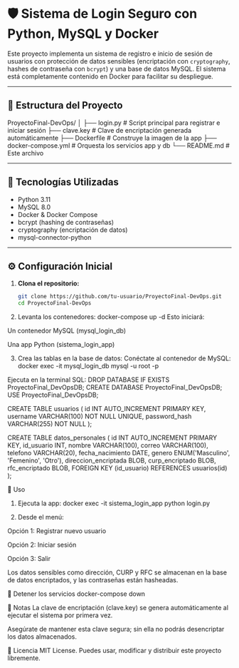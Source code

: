 # 🛡️ Sistema de Login Seguro con Python, MySQL y Docker

Este proyecto implementa un sistema de registro e inicio de sesión de usuarios con protección de datos sensibles (encriptación con `cryptography`, hashes de contraseña con `bcrypt`) y una base de datos MySQL. El sistema está completamente contenido en Docker para facilitar su despliegue.

---

## 📁 Estructura del Proyecto

ProyectoFinal-DevOps/
│
├── login.py # Script principal para registrar e iniciar sesión
├── clave.key # Clave de encriptación generada automáticamente
├── Dockerfile # Construye la imagen de la app
├── docker-compose.yml # Orquesta los servicios app y db
└── README.md # Este archivo

---

## 🚀 Tecnologías Utilizadas

- Python 3.11
- MySQL 8.0
- Docker & Docker Compose
- bcrypt (hashing de contraseñas)
- cryptography (encriptación de datos)
- mysql-connector-python

---

## ⚙️ Configuración Inicial

1. **Clona el repositorio:**

   ```bash
   git clone https://github.com/tu-usuario/ProyectoFinal-DevOps.git
   cd ProyectoFinal-DevOps

2. Levanta los contenedores:
  docker-compose up -d
Esto iniciará:

Un contenedor MySQL (mysql_login_db)

Una app Python (sistema_login_app)

3. Crea las tablas en la base de datos:
  Conéctate al contenedor de MySQL:
  docker exec -it mysql_login_db mysql -u root -p

Ejecuta en la terminal SQL:
DROP DATABASE IF EXISTS ProyectoFinal_DevOpsDB;
CREATE DATABASE ProyectoFinal_DevOpsDB;
USE ProyectoFinal_DevOpsDB;

CREATE TABLE usuarios (
    id INT AUTO_INCREMENT PRIMARY KEY,
    username VARCHAR(100) NOT NULL UNIQUE,
    password_hash VARCHAR(255) NOT NULL
);

CREATE TABLE datos_personales (
    id INT AUTO_INCREMENT PRIMARY KEY,
    id_usuario INT,
    nombre VARCHAR(100),
    correo VARCHAR(100),
    telefono VARCHAR(20),
    fecha_nacimiento DATE,
    genero ENUM('Masculino', 'Femenino', 'Otro'),
    direccion_encriptada BLOB,
    curp_encriptado BLOB,
    rfc_encriptado BLOB,
    FOREIGN KEY (id_usuario) REFERENCES usuarios(id)
);

🧪 Uso
1. Ejecuta la app:
   docker exec -it sistema_login_app python login.py

2. Desde el menú:

  Opción 1: Registrar nuevo usuario
  
  Opción 2: Iniciar sesión
  
  Opción 3: Salir
  
  Los datos sensibles como dirección, CURP y RFC se almacenan en la base de datos encriptados, y las contraseñas están hasheadas.

  🛑 Detener los servicios
    docker-compose down


🧩 Notas
  La clave de encriptación (clave.key) se genera automáticamente al ejecutar el sistema por primera vez.
  
  Asegúrate de mantener esta clave segura; sin ella no podrás desencriptar los datos almacenados.

📄 Licencia
  MIT License. Puedes usar, modificar y distribuir este proyecto libremente.
